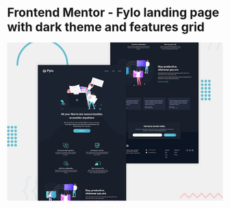 # Frontend Mentor - Fylo landing page with dark theme and features grid

![Design preview for the Fylo landing page with dark theme and features grid challenge](./design/desktop-preview.jpg)
